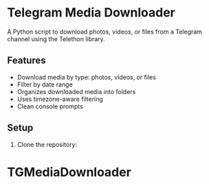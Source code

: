 # Telegram Media Downloader

A Python script to download photos, videos, or files from a Telegram channel using the Telethon library.

## Features

- Download media by type: photos, videos, or files
- Filter by date range
- Organizes downloaded media into folders
- Uses timezone-aware filtering
- Clean console prompts

## Setup

1. Clone the repository:
# TGMediaDownloader
